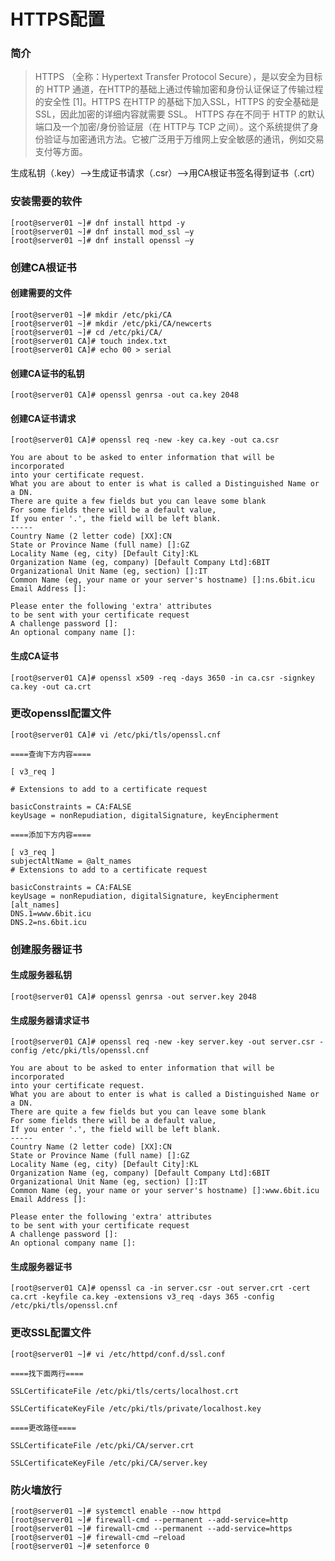 # HTTPS配置

### 简介

> HTTPS （全称：Hypertext Transfer Protocol Secure），是以安全为目标的 HTTP 通道，在HTTP的基础上通过传输加密和身份认证保证了传输过程的安全性 [1]。HTTPS 在HTTP 的基础下加入SSL，HTTPS 的安全基础是 SSL，因此加密的详细内容就需要 SSL。 HTTPS 存在不同于 HTTP 的默认端口及一个加密/身份验证层（在 HTTP与 TCP 之间）。这个系统提供了身份验证与加密通讯方法。它被广泛用于万维网上安全敏感的通讯，例如交易支付等方面。

生成私钥（.key）–>生成证书请求（.csr）–>用CA根证书签名得到证书（.crt）

### 安装需要的软件

```
[root@server01 ~]# dnf install httpd -y
[root@server01 ~]# dnf install mod_ssl –y
[root@server01 ~]# dnf install openssl –y
```

### 创建CA根证书

#### 创建需要的文件

```
[root@server01 ~]# mkdir /etc/pki/CA
[root@server01 ~]# mkdir /etc/pki/CA/newcerts
[root@server01 ~]# cd /etc/pki/CA/
[root@server01 CA]# touch index.txt
[root@server01 CA]# echo 00 > serial
```

#### 创建CA证书的私钥

```
[root@server01 CA]# openssl genrsa -out ca.key 2048
```

#### 创建CA证书请求

```
[root@server01 CA]# openssl req -new -key ca.key -out ca.csr
 
You are about to be asked to enter information that will be incorporated
into your certificate request.
What you are about to enter is what is called a Distinguished Name or a DN.
There are quite a few fields but you can leave some blank
For some fields there will be a default value,
If you enter '.', the field will be left blank.
-----
Country Name (2 letter code) [XX]:CN
State or Province Name (full name) []:GZ
Locality Name (eg, city) [Default City]:KL
Organization Name (eg, company) [Default Company Ltd]:6BIT
Organizational Unit Name (eg, section) []:IT
Common Name (eg, your name or your server's hostname) []:ns.6bit.icu
Email Address []:
 
Please enter the following 'extra' attributes
to be sent with your certificate request
A challenge password []:
An optional company name []:
```

#### 生成CA证书

```
[root@server01 CA]# openssl x509 -req -days 3650 -in ca.csr -signkey ca.key -out ca.crt
```

### 更改openssl配置文件

```
[root@server01 CA]# vi /etc/pki/tls/openssl.cnf
 
====查询下方内容====
 
[ v3_req ]
 
# Extensions to add to a certificate request
 
basicConstraints = CA:FALSE
keyUsage = nonRepudiation, digitalSignature, keyEncipherment
 
====添加下方内容====
 
[ v3_req ]
subjectAltName = @alt_names
# Extensions to add to a certificate request
 
basicConstraints = CA:FALSE
keyUsage = nonRepudiation, digitalSignature, keyEncipherment
[alt_names]
DNS.1=www.6bit.icu
DNS.2=ns.6bit.icu
```

### 创建服务器证书

#### 生成服务器私钥

```
[root@server01 CA]# openssl genrsa -out server.key 2048
```

#### 生成服务器请求证书

```
[root@server01 CA]# openssl req -new -key server.key -out server.csr -config /etc/pki/tls/openssl.cnf
 
You are about to be asked to enter information that will be incorporated
into your certificate request.
What you are about to enter is what is called a Distinguished Name or a DN.
There are quite a few fields but you can leave some blank
For some fields there will be a default value,
If you enter '.', the field will be left blank.
-----
Country Name (2 letter code) [XX]:CN
State or Province Name (full name) []:GZ
Locality Name (eg, city) [Default City]:KL
Organization Name (eg, company) [Default Company Ltd]:6BIT
Organizational Unit Name (eg, section) []:IT
Common Name (eg, your name or your server's hostname) []:www.6bit.icu
Email Address []:
 
Please enter the following 'extra' attributes
to be sent with your certificate request
A challenge password []:
An optional company name []:
```

#### 生成服务器证书

```
[root@server01 CA]# openssl ca -in server.csr -out server.crt -cert ca.crt -keyfile ca.key -extensions v3_req -days 365 -config /etc/pki/tls/openssl.cnf
```

### 更改SSL配置文件

```
[root@server01 ~]# vi /etc/httpd/conf.d/ssl.conf
 
====找下面两行====
 
SSLCertificateFile /etc/pki/tls/certs/localhost.crt
 
SSLCertificateKeyFile /etc/pki/tls/private/localhost.key
 
====更改路径====
 
SSLCertificateFile /etc/pki/CA/server.crt
 
SSLCertificateKeyFile /etc/pki/CA/server.key
```

### 防火墙放行

```
[root@server01 ~]# systemctl enable --now httpd
[root@server01 ~]# firewall-cmd --permanent --add-service=http
[root@server01 ~]# firewall-cmd --permanent --add-service=https
[root@server01 ~]# firewall-cmd –reload
[root@server01 ~]# setenforce 0
```